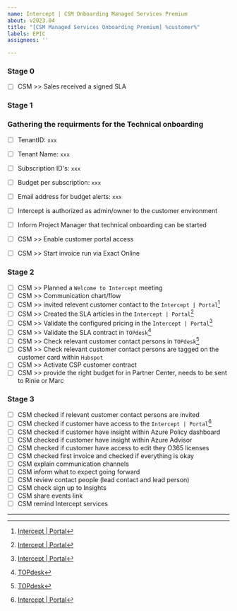 ```yaml
---
name: Intercept | CSM Onboarding Managed Services Premium
about: v2023.04
title: "[CSM Managed Services Onboarding Premium] %customer%"
labels: EPIC
assignees: ''

---
```

### Stage 0
- [ ] CSM >> Sales received a signed SLA

### Stage 1

### Gathering the requirments for the Technical onboarding

- [ ] TenantID: `xxx`
- [ ] Tenant Name: `xxx`
- [ ] Subscription ID's: `xxx`
- [ ] Budget per subscription: `xxx`
- [ ] Email address for budget alerts: `xxx`
- [ ] Intercept is authorized as admin/owner to the customer environment


- [ ] Inform Project Manager that technical onboarding can be started   
- [ ] CSM >> Enable customer portal access
- [ ] CSM >> Start invoice run via Exact Online

### Stage 2
- [ ] CSM >> Planned a `Welcome to Intercept` meeting
- [ ] CSM >> Communication chart/flow
- [ ] CSM >> invited relevent customer contact to the `Intercept | Portal`[^5]
- [ ] CSM >> Created the SLA articles in the `Intercept | Portal`[^5]
- [ ] CSM >> Validate the configured pricing in the `Intercept | Portal`[^5]
- [ ] CSM >> Validate the SLA contract in `TOPdesk`[^2]
- [ ] CSM >> Check relevant customer contact persons in `TOPdesk`[^2]
- [ ] CSM >> Check relevant customer contact persons are tagged on the customer card within `Hubspot`
- [ ] CSM >> Activate CSP customer contract
- [ ] CSM >> provide the right budget for in Partner Center, needs to be sent to Rinie or Marc
   
### Stage 3
- [ ] CSM checked if relevant customer contact persons are invited
- [ ] CSM checked if customer have access to the `Intercept | Portal`[^5]
- [ ] CSM checked if customer have insight within Azure Policy dashboard
- [ ] CSM checked if customer have insight within Azure Advisor
- [ ] CSM checked if customer have access to edit they O365 licenses
- [ ] CSM checked first invoice and checked if everything is okay
- [ ] CSM explain communication channels
- [ ] CSM inform what to expect going forward
- [ ] CSM review contact people (lead contact and lead person)
- [ ] CSM check sign up to Insights
- [ ] CSM share events link
- [ ] CSM remind Intercept services

---
[^1]: [Work breakdown | word template](https://interceptbv.sharepoint.com/:w:/g/huisstijl/EWrkRNRL6NFKt8LQFZ4yRwQBDo-Hiz7fhIHOzKA3uXhdKg?e=gf2gaV)
[^2]: [TOPdesk](https://intercept.topdesk.net)
[^4]: [Manageable Resource Sheet](https://github.com/InterceptBV/ms-generic-scripts/blob/main/Script-GenerateManagebleResourcesList/GenerateResourceListExcel.ps1)
[^5]: [Intercept | Portal](https://management.intercept.cloud/)
[^6]: [Intercept | SLA Folder](https://interceptbv.sharepoint.com/:f:/g/intercept/EgpCUNw-g7hPrFyWBE9hWJkBzXRjo0Nc8uC3oBusLeufCw)
[^7]: [Intercept | PasswordState](https://pws.intercept.nl)

